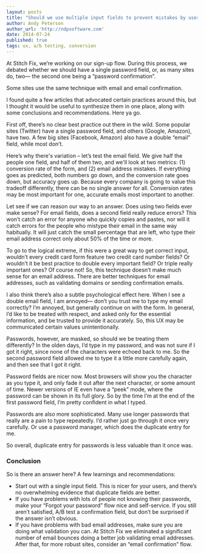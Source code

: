 ```yaml
---
layout: posts
title: "Should we use multiple input fields to prevent mistakes by users?"
author: Andy Peterson
author_url: 'http://ndpsoftware.com'
date: 2014-07-24
published: true
tags: ux, a/b testing, conversion
---
```

At Stitch Fix, we’re working on our sign-up flow. During this process, we debated whether we should have a single password field, or, as many sites do, two— the second one being a “password confirmation”.

Some sites use the same technique with email and email confirmation.

I found quite a few articles that advocated certain practices around this, but I thought it would be useful to synthesize them in one place, along with some conclusions and recommendations. Here ya go.

First off, there’s no clear best practice out there in the wild. Some popular sites (Twitter) have a single password field, and others (Google, Amazon), have two. A few big sites (Facebook, Amazon) also have a double “email” field, while most don’t. 

Here’s why there's variation – let’s test the email field. We give half the people one field, and half of them two, and we'll look at two metrics: (1) conversion rate of the form, and (2) email address mistakes. If everything goes as predicted, both numbers go down, and the conversion rate goes down, but accuracy goes up. Because every company is going to value this tradeoff differently, there can be no single answer for all. Conversion rates may be most important for one, accurate emails most important to another.  

Let see if we can reason our way to an answer. Does using two fields ever make sense? For email fields, does a second field really reduce errors? This won’t catch an error for anyone who quickly copies and pastes, nor will it catch errors for the people who mistype their email in the same way habitually. It will just catch the small percentage that are left, who type their email address correct only about 50% of the time or more. 

To go to the logical extreme, if this were a great way to get correct input, wouldn’t every credit card form feature two credit card number fields? Or wouldn’t it be best practice to double every important field? Or triple really important ones? Of course not! So, this technique doesn’t make much sense for an email address. There are better techniques for email addresses, such as validating domains or sending confirmation emails.

I also think there’s also a subtle psychological effect here. When I see a double email field, I am annoyed— don’t you trust me to type my email correctly? I’m annoyed, but generally continue on with the form. In general, I’d like to be treated with respect, and asked only for the essential information, and be trusted to provide it accurately. So, this UX may be communicated certain values unintentionally.

Passwords, however, are masked, so should we be treating them differently? In the olden days, I’d type in my password, and was not sure if I got it right, since none of the characters were echoed back to me. So the second password field allowed me to type it a little more carefully again, and then see that I got it right.

Password fields are nicer now. Most browsers will show you the character as you type it, and only fade it out after the next character, or some amount of time. Newer versions of IE even have a “peek” mode, where the password can be shown in its full glory. So by the time I’m at the end of the first password field, I’m pretty confident in what I typed.

Passwords are also more sophisticated. Many use longer passwords that really are a pain to type repeatedly. I’d rather just go through it once very carefully. Or use a password manager, which does the duplicate entry for me.

So overall, duplicate entry for passwords is less valuable than it once was.

### Conclusion
So is there an answer here? A few learnings and recommendations:

  * Start out with a single input field. This is nicer for your users, and there’s no overwhelming evidence that duplicate fields are better.
  * If you have problems with lots of people not knowing their passwords, make your “Forgot your password” flow nice and self-service. If you still aren’t satisfied, A/B test a confirmation field, but don’t be surprised if the answer isn’t obvious.
  * If you have problems with bad email addresses, make sure you are doing what validation you can. At Stitch Fix we eliminated a significant number of email bounces doing a better job validating email addresses. After that, for more robust sites, consider an “email confirmation” flow. 
